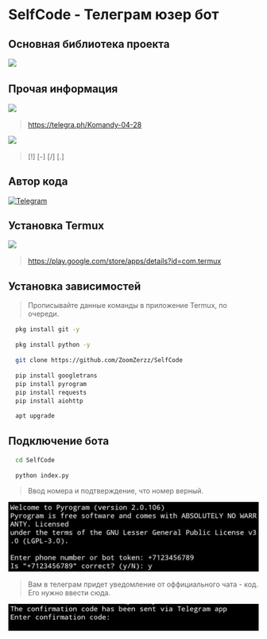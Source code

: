 # SelfCode - Телеграм юзер бот

## Основная библиотека проекта

<img src="https://img.shields.io/badge/pyrogram-blue?style=for-the-badge&logo=Python&logoColor=white" />

## Прочая информация

<img src="https://img.shields.io/badge/Команды-gray?style=for-the-badge&logo=HelpDesk&logoColor=white"/> 

> https://telegra.ph/Komandy-04-28

<img src="https://img.shields.io/badge/Префиксы-gray?style=for-the-badge&logo=HelpScout&logoColor=white"/> 

> [!] [-] [/] [.]

## Автор кода

[![Telegram](https://img.shields.io/badge/-Telegram-blue?style=for-the-badge&logo=telegram&logoColor=white)](https://t.me/javaintrger)

## Установка Termux

<img src="https://img.shields.io/badge/GooglePlay-white?style=for-the-badge&logo=GooglePlay&logoColor=black"/>

> https://play.google.com/store/apps/details?id=com.termux 

## Установка зависимостей

> Прописывайте данные команды в приложение Termux, по очереди.

```bash
  pkg install git -y 
```

```bash
  pkg install python -y 
```
```bash
  git clone https://github.com/ZoomZerzz/SelfCode
```
```bash
  pip install googletrans
  pip install pyrogram
  pip install requests
  pip install aiohttp
```

```bash
  apt upgrade
```

## Подключение бота

```bash
  cd SelfCode
```
```bash
  python index.py
```

> Ввод номера и подтверждение, что номер верный.

![Номер](https://github.com/ZoomZerzz/SelfCode/blob/main/IMG_20230629_040417_339.jpg)

> Вам в телеграм придет уведомление от оффициального чата - код. Его нужно ввести сюда.

![Код](https://github.com/ZoomZerzz/SelfCode/blob/main/IMG_20230629_041220_994.jpg)
